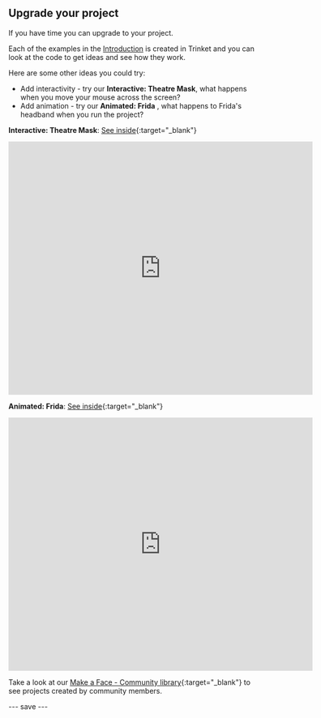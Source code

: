## Upgrade your project

If you have time you can upgrade to your project. 

Each of the examples in the [Introduction](.) is created in Trinket and you can look at the code to get ideas and see how they work.

Here are some other ideas you could try:
- Add interactivity - try our **Interactive: Theatre Mask**, what happens when you move your mouse across the screen?  
- Add animation - try our **Animated: Frida** , what happens to Frida's headband when you run the project? 

**Interactive: Theatre Mask**: [See inside](https://trinket.io/python/86d89fad13){:target="_blank"}
<div class="trinket">
  <iframe src="https://trinket.io/embed/python/86d89fad13?outputOnly=true&start=result" width="600" height="500" frameborder="0" marginwidth="0" marginheight="0" allowfullscreen>
  </iframe>
</div>

**Animated: Frida**: [See inside](https://trinket.io/python/3d69be294a){:target="_blank"}
<div class="trinket">
  <iframe src="https://trinket.io/embed/python/3d69be294a?outputOnly=true&start=result" width="600" height="500" frameborder="0" marginwidth="0" marginheight="0" allowfullscreen>
  </iframe>
</div>

Take a look at our [Make a Face - Community library](https://wke.lt/w/s/8sVH4f){:target="_blank"} to see projects created by community members.

--- save ---